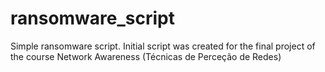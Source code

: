 # ransomware_script
Simple ransomware script. Initial script was created for the final project of the course Network Awareness (Técnicas de Perceção de Redes) 
